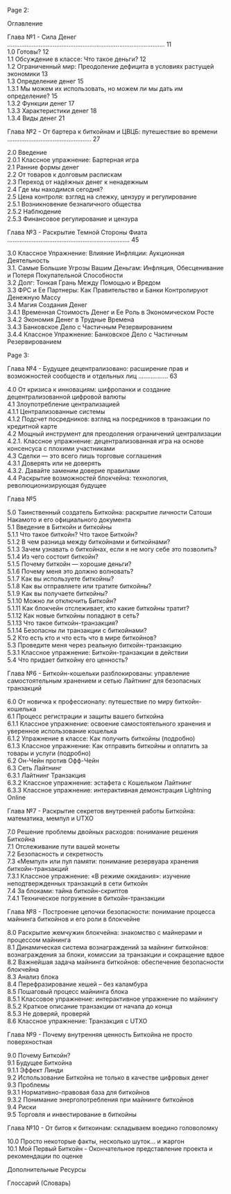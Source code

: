 Page 2:    

Оглавление    

Глава №1 - Сила Денег ..........................................................................................  11    
  1.0 Готовы?                                                                                                     12    
  1.1 Обсуждение в классе: Что такое деньги?                                                                      12    
  1.2 Ограниченный мир: Преодоление дефицита в условиях растущей экономики                                        13    
  1.3 Определение денег                                                                                           15    
    1.3.1 Мы можем их использовать, но можем ли мы дать им определение?                                           15       
    1.3.2 Функции денег                                                                                           17    
    1.3.3 Характеристики денег                                                                                    18    
    1.3.4 Виды денег                                                                                              21      


Глава №2 - От бартера к биткойнам и ЦВЦБ: путешествие во времени ................................................ 27    

2.0 Введение       
  2.0.1 Классное упражнение: Бартерная игра         
2.1 Ранние формы денег       
2.2 От товаров к долговым распискам       
2.3 Переход от надёжных денег к ненадежным      
2.4 Где мы находимся сегодня?          
2.5 Цена контроля: взгляд на слежку, цензуру и регулирование        
  2.5.1 Возникновение безналичного общества         
  2.5.2 Наблюдение         
  2.5.3 Финансовое регулирование и цензура         


Глава №3 - Раскрытие Темной Стороны Фиата ...................................................................... 45

3.0 Классное Упражнение: Влияние Инфляции: Аукционная Деятельность      
3.1. Самые Большие Угрозы Вашим Деньгам: Инфляция, Обесценивание и Потеря Покупательной Способности     
3.2 Долг: Тонкая Грань Между Помощью и Вредом     
3.3 ФРС и Ее Партнеры: Как Правительство и Банки Контролируют Денежную Массу     
3.4 Магия Создания Денег     
  3.4.1 Временная Стоимость Денег и Ее Роль в Экономическом Росте     
  3.4.2 Экономия Денег в Трудные Времена     
  3.4.3 Банковское Дело с Частичным Резервированием     
  3.4.4 Классное Упражнение: Банковское Дело с Частичным Резервированием 


Page 3:    



Глава №4 - Будущее децентрализовано: расширение прав и возможностей сообществ и отдельных лиц ................. 63

4.0 От кризиса к инновациям: шифропанки и создание децентрализованной цифровой валюты    
4.1 Злоупотребление централизацией    
  4.1.1 Централизованные системы    
  4.1.2 Подсчет посредников: взгляд на посредников в транзакции по кредитной карте    
4.2 Мощный инструмент для преодоления ограничений централизации    
  4.2.1. Классное упражнение: децентрализованная игра на основе консенсуса с плохими участниками    
4.3 Сделки — это всего лишь торговые соглашения    
  4.3.1 Доверять или не доверять    
  4.3.2. Давайте заменим доверие правилами    
4.4 Раскрытие возможностей блокчейна: технология, революционизирующая будущее    


Глава №5

5.0 Таинственный создатель Биткойна: раскрытие личности Сатоши Накамото и его официального документа    
5.1 Введение в Биткойн и биткойны    
5.1.1 Что такое биткойн? Что такое Биткойн?    
5.1.2 В чем разница между биткойнами и биткойнами?    
5.1.3 Зачем узнавать о биткойнах, если я не могу себе это позволить?    
5.1.4 Из чего состоит биткойн?    
5.1.5 Почему биткойн — хорошие деньги?    
5.1.6 Почему меня это должно волновать?    
5.1.7 Как вы используете биткойны?    
5.1.8 Как вы отправляете или тратите биткойны?    
5.1.9 Как вы получаете биткойны?    
5.1.10 Можно ли отключить Биткойн?    
5.1.11 Как блокчейн отслеживает, кто какие биткойны тратит?    
5.1.12 Как новые биткойны попадают в сеть?    
5.1.13 Что такое биткойн-транзакция?    
5.1.14 Безопасны ли транзакции с биткойнами?    
5.2 Кто есть кто и что есть что в мире биткойнов?    
5.3 Проведите меня через реальную биткойн-транзакцию    
5.3.1 Классное упражнение: Биткойн-транзакции в действии    
5.4 Что придает биткойну его ценность?    


Глава №6 - Биткойн-кошельки разблокированы: управление самостоятельным хранением и сетью Лайтнинг для безопасных транзакций

6.0 От новичка к профессионалу: путешествие по миру биткойн-кошелька    
6.1 Процесс регистрации и защиты вашего биткойна    
  6.1.1 Классное упражнение: освоение самостоятельного хранения и уверенное использование кошелька    
  6.1.2 Упражнение в классе: Как получить биткойны (подробно)    
  6.1.3 Классное упражнение: Как отправить биткойны и оплатить за товары и услуги (подробно)    
6.2 Он-Чейн против Офф-Чейн    
6.3 Сеть Лайтнинг    
  6.3.1 Лайтнинг Транзакция    
  6.3.2 Классное упражнение: эстафета с Кошельком Лайтнинг    
  6.3.3 Классное упражнение: интерактивная демонстрация Lightning Online    


Глава №7 - Раскрытие секретов внутренней работы Биткойна: математика, мемпул и UTXO

7.0 Решение проблемы двойных расходов: понимание решения Биткойна    
7.1 Отслеживание пути вашей монеты    
7.2 Безопасность и секретность    
7.3 «Мемпул» или пул памяти: понимание резервуара хранения биткойн-транзакций    
  7.3.1 Классное упражнение: «В режиме ожидания»: изучение неподтвержденных транзакций в сети биткойн    
7.4 За блоками: тайна биткойн-скриптов    
  7.4.1 Техническое погружение в биткойн-транзакции    


Глава №8 - Построение цепочки безопасности: понимание процесса майнинга биткойнов и его роли в блокчейне

8.0 Раскрытие жемчужин блокчейна: знакомство с майнерами и процессом майнинга    
8.1 Динамическая система вознаграждений за майнинг биткойнов: вознаграждения за блоки, комиссии за транзакции и сокращение вдвое    
8.2 Важнейшая задача майнинга биткойнов: обеспечение безопасности блокчейна    
8.3 Анализ блока    
8.4 Перефразирование хешей – без каламбура    
8.5 Пошаговый процесс майнинга блока    
  8.5.1 Классовое упражнение: интерактивное упражнение по майнингу    
  8.5.2 Краткое описание транзакции от начала до конца    
  8.5.3 Не доверяй, проверяй    
8.6 Классное упражнение: Транзакция с UTXO    


Глава №9 - Почему внутренняя ценность Биткойна не просто поверхностная

9.0 Почему Биткойн?    
9.1 Будущее Биткойна    
  9.1.1 Эффект Линди    
9.2 Использование Биткойна не только в качестве цифровых денег    
9.3 Проблемы    
  9.3.1 Нормативно-правовая база для биткойнов    
  9.3.2 Понимание энергопотребления при майнинге биткойнов    
9.4 Риски    
9.5 Торговля и инвестирование в биткойны    


Глава №10 - От битов к биткоинам: складываем воедино головоломку    

10.0 Просто некоторые факты, несколько шуток… и жаргон    
10.1 Мой Первый Биткойн - Окончательное представление проекта и рекомендации по оценке    


Дополнительные Ресурсы    


Глоссарий (Словарь)







  



  

